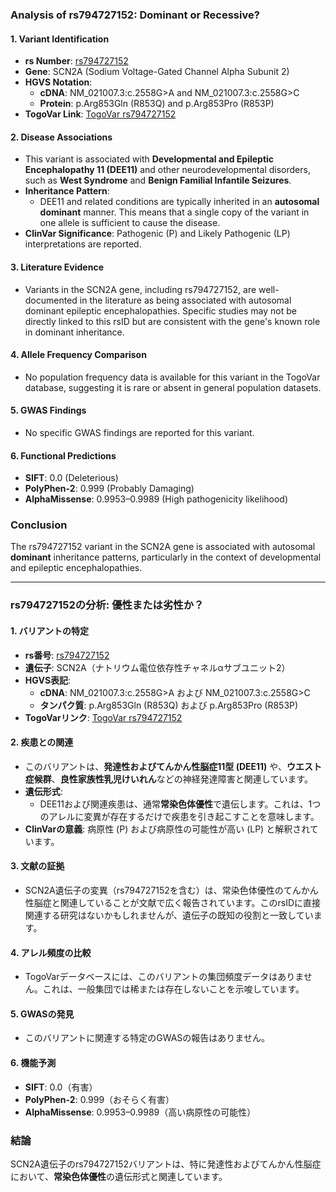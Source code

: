 ### Analysis of rs794727152: Dominant or Recessive?

#### 1. **Variant Identification**
   - **rs Number**: [rs794727152](https://identifiers.org/dbsnp/rs794727152)
   - **Gene**: SCN2A (Sodium Voltage-Gated Channel Alpha Subunit 2)
   - **HGVS Notation**:
     - **cDNA**: NM_021007.3:c.2558G>A and NM_021007.3:c.2558G>C
     - **Protein**: p.Arg853Gln (R853Q) and p.Arg853Pro (R853P)
   - **TogoVar Link**: [TogoVar rs794727152](https://togovar.org/variant/rs794727152)

#### 2. **Disease Associations**
   - This variant is associated with **Developmental and Epileptic Encephalopathy 11 (DEE11)** and other neurodevelopmental disorders, such as **West Syndrome** and **Benign Familial Infantile Seizures**.
   - **Inheritance Pattern**: 
     - DEE11 and related conditions are typically inherited in an **autosomal dominant** manner. This means that a single copy of the variant in one allele is sufficient to cause the disease.
   - **ClinVar Significance**: Pathogenic (P) and Likely Pathogenic (LP) interpretations are reported.

#### 3. **Literature Evidence**
   - Variants in the SCN2A gene, including rs794727152, are well-documented in the literature as being associated with autosomal dominant epileptic encephalopathies. Specific studies may not be directly linked to this rsID but are consistent with the gene's known role in dominant inheritance.

#### 4. **Allele Frequency Comparison**
   - No population frequency data is available for this variant in the TogoVar database, suggesting it is rare or absent in general population datasets.

#### 5. **GWAS Findings**
   - No specific GWAS findings are reported for this variant.

#### 6. **Functional Predictions**
   - **SIFT**: 0.0 (Deleterious)
   - **PolyPhen-2**: 0.999 (Probably Damaging)
   - **AlphaMissense**: 0.9953–0.9989 (High pathogenicity likelihood)

### Conclusion
The rs794727152 variant in the SCN2A gene is associated with autosomal **dominant** inheritance patterns, particularly in the context of developmental and epileptic encephalopathies.

---

### rs794727152の分析: 優性または劣性か？

#### 1. **バリアントの特定**
   - **rs番号**: [rs794727152](https://identifiers.org/dbsnp/rs794727152)
   - **遺伝子**: SCN2A（ナトリウム電位依存性チャネルαサブユニット2）
   - **HGVS表記**:
     - **cDNA**: NM_021007.3:c.2558G>A および NM_021007.3:c.2558G>C
     - **タンパク質**: p.Arg853Gln (R853Q) および p.Arg853Pro (R853P)
   - **TogoVarリンク**: [TogoVar rs794727152](https://togovar.org/variant/rs794727152)

#### 2. **疾患との関連**
   - このバリアントは、**発達性およびてんかん性脳症11型 (DEE11)** や、**ウエスト症候群**、**良性家族性乳児けいれん**などの神経発達障害と関連しています。
   - **遺伝形式**:
     - DEE11および関連疾患は、通常**常染色体優性**で遺伝します。これは、1つのアレルに変異が存在するだけで疾患を引き起こすことを意味します。
   - **ClinVarの意義**: 病原性 (P) および病原性の可能性が高い (LP) と解釈されています。

#### 3. **文献の証拠**
   - SCN2A遺伝子の変異（rs794727152を含む）は、常染色体優性のてんかん性脳症と関連していることが文献で広く報告されています。このrsIDに直接関連する研究はないかもしれませんが、遺伝子の既知の役割と一致しています。

#### 4. **アレル頻度の比較**
   - TogoVarデータベースには、このバリアントの集団頻度データはありません。これは、一般集団では稀または存在しないことを示唆しています。

#### 5. **GWASの発見**
   - このバリアントに関連する特定のGWASの報告はありません。

#### 6. **機能予測**
   - **SIFT**: 0.0（有害）
   - **PolyPhen-2**: 0.999（おそらく有害）
   - **AlphaMissense**: 0.9953–0.9989（高い病原性の可能性）

### 結論
SCN2A遺伝子のrs794727152バリアントは、特に発達性およびてんかん性脳症において、**常染色体優性**の遺伝形式と関連しています。